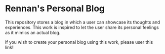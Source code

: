# Rennan's Personal Blog

This repository stores a blog in which a user can showcase its thoughts and experiences. This work is inspired to let the user share its personal feelings as it mimics an actual blog.

If you wish to create your personal blog using this work, please user this link!
